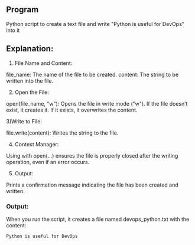 ## Program

Python script to create a text file and write "Python is useful for DevOps" into it

## Explanation:

1) File Name and Content:

file_name: The name of the file to be created.
content: The string to be written into the file.

2) Open the File:

open(file_name, "w"): Opens the file in write mode ("w"). If the file doesn’t exist, it creates it. If it exists, it overwrites the content.

3)Write to File:

file.write(content): Writes the string to the file.

4) Context Manager:

Using with open(...) ensures the file is properly closed after the writing operation, even if an error occurs.

5) Output:

Prints a confirmation message indicating the file has been created and written.

### Output:
When you run the script, it creates a file named devops_python.txt with the content:

```
Python is useful for DevOps
```
